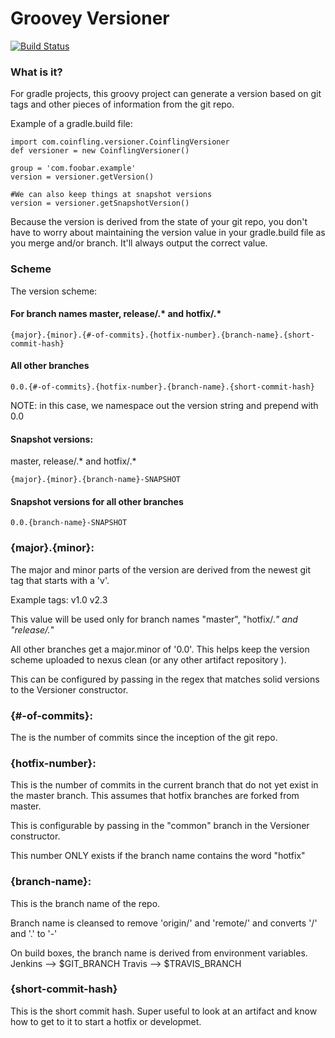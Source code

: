 
# Groovey Versioner

[![Build Status](https://travis-ci.org/sarhanm/groovy-versioner.svg?branch=master)](https://travis-ci.org/sarhanm/groovy-versioner)

### What is it?

For gradle projects, this groovy project can generate a version based on git tags and other pieces of information from the git repo. 

Example of a gradle.build file:

    import com.coinfling.versioner.CoinflingVersioner
    def versioner = new CoinflingVersioner()

    group = 'com.foobar.example'
    version = versioner.getVersion()

    #We can also keep things at snapshot versions
    version = versioner.getSnapshotVersion()

Because the version is derived from the state of your git repo, you don't have to worry about maintaining the version value in your gradle.build file as you merge and/or branch. It'll always output the correct value.

### Scheme

The version scheme:

#### For branch names master, release/.* and hotfix/.*

    {major}.{minor}.{#-of-commits}.{hotfix-number}.{branch-name}.{short-commit-hash}
 
#### All other branches

    0.0.{#-of-commits}.{hotfix-number}.{branch-name}.{short-commit-hash}

NOTE: in this case, we namespace out the version string and prepend with 0.0

#### Snapshot versions:

master, release/.* and hotfix/.*
    
    {major}.{minor}.{branch-name}-SNAPSHOT

#### Snapshot versions for all other branches

    0.0.{branch-name}-SNAPSHOT    

### {major}.{minor}:

The major and minor parts of the version are derived from the newest git tag that starts with a 'v'. 
 
Example tags:
    v1.0
    v2.3

This value will be used only for branch names "master", "hotfix/.*" and "release/.*"

All other branches get a major.minor of '0.0'. This helps keep the version scheme uploaded to nexus clean (or any other artifact repository ).
 
This can be configured by passing in the regex that matches solid versions to the Versioner constructor.
 
### {#-of-commits}:
 
The is the number of commits since the inception of the git repo.
  
### {hotfix-number}:

This is the number of commits in the current branch that do not yet exist in the master branch. This assumes that hotfix branches are forked from master. 

This is configurable by passing in the "common" branch in the Versioner constructor.

This number ONLY exists if the branch name contains the word "hotfix"

### {branch-name}:

This is the branch name of the repo. 

Branch name is cleansed to remove 'origin/' and 'remote/' and converts '/' and '.' to '-'

On build boxes, the branch name is derived from environment variables.
Jenkins --> $GIT_BRANCH
Travis --> $TRAVIS_BRANCH

### {short-commit-hash}

This is the short commit hash. Super useful to look at an artifact and know how to get to it to start a hotfix or developmet.

